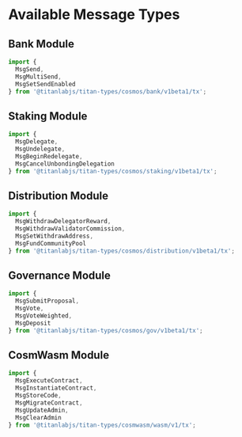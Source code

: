 # Available Message Types

## Bank Module

```typescript
import { 
  MsgSend,
  MsgMultiSend,
  MsgSetSendEnabled
} from '@titanlabjs/titan-types/cosmos/bank/v1beta1/tx';
```

## Staking Module

```typescript
import {
  MsgDelegate,
  MsgUndelegate,
  MsgBeginRedelegate,
  MsgCancelUnbondingDelegation
} from '@titanlabjs/titan-types/cosmos/staking/v1beta1/tx';
```

## Distribution Module

```typescript
import {
  MsgWithdrawDelegatorReward,
  MsgWithdrawValidatorCommission,
  MsgSetWithdrawAddress,
  MsgFundCommunityPool
} from '@titanlabjs/titan-types/cosmos/distribution/v1beta1/tx';
```

## Governance Module

```typescript
import {
  MsgSubmitProposal,
  MsgVote,
  MsgVoteWeighted,
  MsgDeposit
} from '@titanlabjs/titan-types/cosmos/gov/v1beta1/tx';
```

## CosmWasm Module

```typescript
import {
  MsgExecuteContract,
  MsgInstantiateContract,
  MsgStoreCode,
  MsgMigrateContract,
  MsgUpdateAdmin,
  MsgClearAdmin
} from '@titanlabjs/titan-types/cosmwasm/wasm/v1/tx';
```
